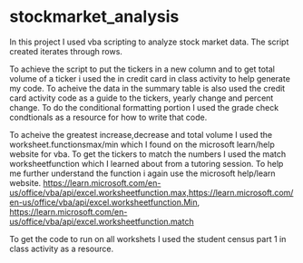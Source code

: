 # stockmarket_analysis
In this project I used vba scripting to analyze stock market data. The script created iterates through rows. 


 To achieve the script to put the tickers in a new column and to get total volume of a ticker i used the in credit card in class activity to help generate my code. To acheive the data in the summary table is also used the credit card activity code as a guide to the tickers, yearly change and percent change. To do the conditional formatting portion I used the grade check condtionals as a resource for how to write that code. 

To acheive the greatest increase,decrease and total volume I used the worksheet.functionsmax/min which I found on the microsoft learn/help website for vba. To get the tickers to match the numbers I used the match worksheetfunction which I learned about from a tutoring session. To help me further understand the function i again use the microsoft help/learn website. https://learn.microsoft.com/en-us/office/vba/api/excel.worksheetfunction.max,https://learn.microsoft.com/en-us/office/vba/api/excel.worksheetfunction.Min, https://learn.microsoft.com/en-us/office/vba/api/excel.worksheetfunction.match

To get the code to run on all workshets I used the student census part 1 in class activity as a resource.

